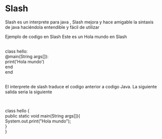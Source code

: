 # Slash
Slash es un interprete para java , Slash mejora y hace amigable la sintaxis de java haciéndola entendible y fácil de utilizar


Ejemplo de codigo en Slash
Este es un Hola mundo en Slash 

<br/>
class hello:<br/>
  @main(String args[]):<br/>
    print('Hola mundo')<br/>
  end<br/>
end

<br/>
<br/>

El interprete de slash traduce el codigo anterior a codigo Java.
La siguiente salida seria la siguiente

<br/>

class hello {<br/>
  public static void main(String args[]){<br/>
    System.out.print("Hola mundo");<br/>
  }<br/>
}
